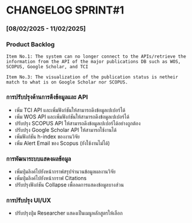 # CHANGELOG SPRINT#1
### [08/02/2025 - 11/02/2025] 

### Product Backlog 
    Item No.1: The system can no longer connect to the APIs/retrieve the information from the API of the major publications DB such as WOS, SCOPUS, Google Scholar, and TCI
    
    Item No.3: The visualization of the publication status is netheir match to what is on Google Scholar nor SCOPUS.

### การปรับปรุงด้านการดึงข้อมูลและ API  
- เพิ่ม TCI API และเพิ่มฟังก์ชันให้สามารถดึงข้อมูลเปเปอร์ได้  
- เพิ่ม WOS API และเพิ่มฟังก์ชันให้สามารถดึงข้อมูลเปเปอร์ได้  
- ปรับปรุง SCOPUS API ให้สามารถดึงข้อมูลเปเปอร์ได้อย่างถูกต้อง  
- ปรับปรุง Google Scholar API ให้สามารถใช้งานได้  
- เพิ่มฟังก์ชัน h-index ของงานวิจัย  
- เพิ่ม Alert Email ของ Scopus (ยังใช้งานไม่ได้)  

### การพัฒนาระบบแสดงผลข้อมูล  
- เพิ่มปุ่มลิงค์ไปยังหน้ากราฟสรุปจำนวนข้อมูลผลงานวิจัย  
- เพิ่มปุ่มลิงค์ไปยังหน้ากราฟ Citations  
- ปรับปรุงฟังก์ชัน Collapse เพื่อลดการแสดงข้อมูลบางส่วน  

### การปรับปรุง UI/UX  
- ปรับปรุงปุ่ม Researcher แสดงเป็นเมนูหลักสูตรให้เลือก